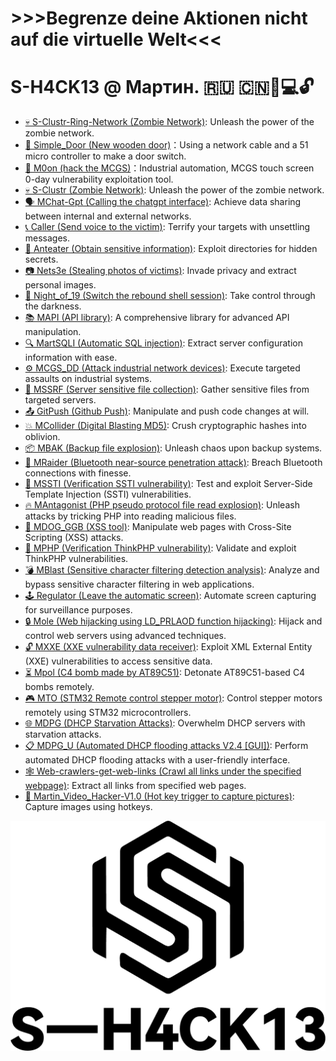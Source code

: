  
 
# >>>Begrenze deine Aktionen nicht auf die virtuelle Welt<<<


# S-H4CK13 @ Мартин.   🇷🇺 🇨🇳🥷💻🔓


- [💀 S-Clustr-Ring-Network (Zombie Network)](https://github.com/MartinxMax/S-Clustr-Ring): Unleash the power of the zombie network.
- [🚪 Simple_Door (New wooden door)](https://github.com/MartinxMax/Simple_Door)：Using a network cable and a 51 micro controller to make a door switch.
- [🌙 M0on (hack the MCGS)](https://github.com/MartinxMax/Mo0n)：Industrial automation, MCGS touch screen 0-day vulnerability exploitation tool.
- [💀 S-Clustr (Zombie Network)](https://github.com/MartinxMax/S-Clustr): Unleash the power of the zombie network.
- [🗣️ MChat-Gpt (Calling the chatgpt interface)](https://github.com/MartinxMax/MChat-Gpt): Achieve data sharing between internal and external networks.
- [📞 Caller (Send voice to the victim)](https://github.com/MartinxMax/Caclert): Terrify your targets with unsettling messages.
- [🐜 Anteater (Obtain sensitive information)](https://github.com/MartinxMax/Anteater): Exploit directories for hidden secrets.
- [📷 Nets3e (Stealing photos of victims)](https://github.com/MartinxMax/Nets3e): Invade privacy and extract personal images.
- [🌙 Night_of_19 (Switch the rebound shell session)](https://github.com/MartinxMax/Night_of_19): Take control through the darkness.
- [📚 MAPI (API library)](https://github.com/MartinxMax/MAPI): A comprehensive library for advanced API manipulation.
- [🔍 MartSQLI (Automatic SQL injection)](https://github.com/MartinxMax/MartSQLI): Extract server configuration information with ease.
- [⚙️ MCGS_DD (Attack industrial network devices)](https://github.com/MartinxMax/MCGS_DD): Execute targeted assaults on industrial systems.
- [📂 MSSRF (Server sensitive file collection)](https://github.com/MartinxMax/MSSRF): Gather sensitive files from targeted servers.
- [📤 GitPush (Github Push)](https://github.com/MartinxMax/GitPush): Manipulate and push code changes at will.
- [💥 MCollider (Digital Blasting MD5)](https://github.com/MartinxMax/MCollider): Crush cryptographic hashes into oblivion.
- [📦 MBAK (Backup file explosion)](https://github.com/MartinxMax/MBAK): Unleash chaos upon backup systems.
- [🔵 MRaider (Bluetooth near-source penetration attack)](https://github.com/MartinxMax/MRaider): Breach Bluetooth connections with finesse.
- [🔐 MSSTI (Verification SSTI vulnerability)](https://github.com/MartinxMax/MSSTI): Test and exploit Server-Side Template Injection (SSTI) vulnerabilities.
- [🔥 MAntagonist (PHP pseudo protocol file read explosion)](https://github.com/MartinxMax/MAntagonist): Unleash attacks by tricking PHP into reading malicious files.
- [🐶 MDOG_GGB (XSS tool)](https://github.com/MartinxMax/MDOG_GGB): Manipulate web pages with Cross-Site Scripting (XSS) attacks.
- [🔏 MPHP (Verification ThinkPHP vulnerability)](https://github.com/MartinxMax/MPHP): Validate and exploit ThinkPHP vulnerabilities.
- [💣 MBlast (Sensitive character filtering detection analysis)](https://github.com/MartinxMax/MBlast): Analyze and bypass sensitive character filtering in web applications.
- [🕹️ Regulator (Leave the automatic screen)](https://github.com/MartinxMax/Regulator): Automate screen capturing for surveillance purposes.
- [🔒 Mole (Web hijacking using LD_PRLAOD function hijacking)](https://github.com/MartinxMax/Mole): Hijack and control web servers using advanced techniques.
- [🔓 MXXE (XXE vulnerability data receiver)](https://github.com/MartinxMax/MXXE): Exploit XML External Entity (XXE) vulnerabilities to access sensitive data.
- [⏳ Mpol (C4 bomb made by AT89C51)](https://github.com/MartinxMax/Mpol): Detonate AT89C51-based C4 bombs remotely.
- [🎮 MTO (STM32 Remote control stepper motor)](https://github.com/MartinxMax/MTO): Control stepper motors remotely using STM32 microcontrollers.
- [🌐 MDPG (DHCP Starvation Attacks)](https://github.com/MartinxMax/MDPG): Overwhelm DHCP servers with starvation attacks.
- [📋 MDPG_U (Automated DHCP flooding attacks V2.4 [GUI])](https://github.com/MartinxMax/MDPG_U): Perform automated DHCP flooding attacks with a user-friendly interface.
- [🕸️ Web-crawlers-get-web-links (Crawl all links under the specified webpage)](https://github.com/MartinxMax/Web-crawlers-get-web-links): Extract all links from specified web pages.
- [📸 Martin_Video_Hacker-V1.0 (Hot key trigger to capture pictures)](https://github.com/MartinxMax/Martin_Video_Hacker-V1.0): Capture images using hotkeys.

  
<p align="center">
  <img src="./logo2.png" alt="Description">
</p>
 


